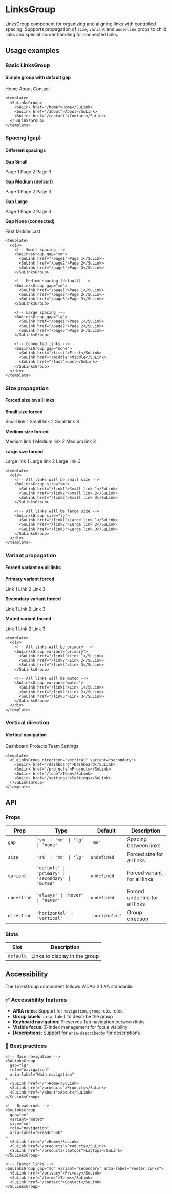 # LinksGroup

LinksGroup component for organizing and aligning links with controlled spacing. Supports propagation of `size`, `variant` and `underline` props to child links and special border handling for connected links.

## Usage examples

### Basic LinksGroup

<div class="component-demo">
  <div class="demo-section">
    <h4>Simple group with default gap</h4>
    <div class="demo-buttons">
      <SuLinksGroup>
        <SuLink href="/home">Home</SuLink>
        <SuLink href="/about">About</SuLink>
        <SuLink href="/contact">Contact</SuLink>
      </SuLinksGroup>
    </div>
  </div>
</div>

```vue
<template>
  <SuLinksGroup>
    <SuLink href="/home">Home</SuLink>
    <SuLink href="/about">About</SuLink>
    <SuLink href="/contact">Contact</SuLink>
  </SuLinksGroup>
</template>
```

### Spacing (gap)

<div class="component-demo">
  <div class="demo-section">
    <h4>Different spacings</h4>
    <div class="demo-buttons-vertical">
      <div>
        <p><strong>Gap Small</strong></p>
        <SuLinksGroup gap="sm">
          <SuLink href="/page1">Page 1</SuLink>
          <SuLink href="/page2">Page 2</SuLink>
          <SuLink href="/page3">Page 3</SuLink>
        </SuLinksGroup>
      </div>
      <div>
        <p><strong>Gap Medium (default)</strong></p>
        <SuLinksGroup gap="md">
          <SuLink href="/page1">Page 1</SuLink>
          <SuLink href="/page2">Page 2</SuLink>
          <SuLink href="/page3">Page 3</SuLink>
        </SuLinksGroup>
      </div>
      <div>
        <p><strong>Gap Large</strong></p>
        <SuLinksGroup gap="lg">
          <SuLink href="/page1">Page 1</SuLink>
          <SuLink href="/page2">Page 2</SuLink>
          <SuLink href="/page3">Page 3</SuLink>
        </SuLinksGroup>
      </div>
      <div>
        <p><strong>Gap None (connected)</strong></p>
        <SuLinksGroup gap="none">
          <SuLink href="/first">First</SuLink>
          <SuLink href="/middle">Middle</SuLink>
          <SuLink href="/last">Last</SuLink>
        </SuLinksGroup>
      </div>
    </div>
  </div>
</div>

```vue
<template>
  <div>
    <!-- Small spacing -->
    <SuLinksGroup gap="sm">
      <SuLink href="/page1">Page 1</SuLink>
      <SuLink href="/page2">Page 2</SuLink>
      <SuLink href="/page3">Page 3</SuLink>
    </SuLinksGroup>
    
    <!-- Medium spacing (default) -->
    <SuLinksGroup gap="md">
      <SuLink href="/page1">Page 1</SuLink>
      <SuLink href="/page2">Page 2</SuLink>
      <SuLink href="/page3">Page 3</SuLink>
    </SuLinksGroup>
    
    <!-- Large spacing -->
    <SuLinksGroup gap="lg">
      <SuLink href="/page1">Page 1</SuLink>
      <SuLink href="/page2">Page 2</SuLink>
      <SuLink href="/page3">Page 3</SuLink>
    </SuLinksGroup>
    
    <!-- Connected links -->
    <SuLinksGroup gap="none">
      <SuLink href="/first">First</SuLink>
      <SuLink href="/middle">Middle</SuLink>
      <SuLink href="/last">Last</SuLink>
    </SuLinksGroup>
  </div>
</template>
```

### Size propagation

<div class="component-demo">
  <div class="demo-section">
    <h4>Forced size on all links</h4>
    <div class="demo-buttons-vertical">
      <div>
        <p><strong>Small size forced</strong></p>
        <SuLinksGroup size="sm">
          <SuLink href="/link1">Small link 1</SuLink>
          <SuLink href="/link2">Small link 2</SuLink>
          <SuLink href="/link3">Small link 3</SuLink>
        </SuLinksGroup>
      </div>
      <div>
        <p><strong>Medium size forced</strong></p>
        <SuLinksGroup size="md">
          <SuLink href="/link1">Medium link 1</SuLink>
          <SuLink href="/link2">Medium link 2</SuLink>
          <SuLink href="/link3">Medium link 3</SuLink>
        </SuLinksGroup>
      </div>
      <div>
        <p><strong>Large size forced</strong></p>
        <SuLinksGroup size="lg">
          <SuLink href="/link1">Large link 1</SuLink>
          <SuLink href="/link2">Large link 2</SuLink>
          <SuLink href="/link3">Large link 3</SuLink>
        </SuLinksGroup>
      </div>
    </div>
  </div>
</div>

```vue
<template>
  <div>
    <!-- All links will be small size -->
    <SuLinksGroup size="sm">
      <SuLink href="/link1">Small link 1</SuLink>
      <SuLink href="/link2">Small link 2</SuLink>
      <SuLink href="/link3">Small link 3</SuLink>
    </SuLinksGroup>
    
    <!-- All links will be large size -->
    <SuLinksGroup size="lg">
      <SuLink href="/link1">Large link 1</SuLink>
      <SuLink href="/link2">Large link 2</SuLink>
      <SuLink href="/link3">Large link 3</SuLink>
    </SuLinksGroup>
  </div>
</template>
```

### Variant propagation

<div class="component-demo">
  <div class="demo-section">
    <h4>Forced variant on all links</h4>
    <div class="demo-buttons-vertical">
      <div>
        <p><strong>Primary variant forced</strong></p>
        <SuLinksGroup variant="primary">
          <SuLink href="/link1">Link 1</SuLink>
          <SuLink href="/link2">Link 2</SuLink>
          <SuLink href="/link3">Link 3</SuLink>
        </SuLinksGroup>
      </div>
      <div>
        <p><strong>Secondary variant forced</strong></p>
        <SuLinksGroup variant="secondary">
          <SuLink href="/link1">Link 1</SuLink>
          <SuLink href="/link2">Link 2</SuLink>
          <SuLink href="/link3">Link 3</SuLink>
        </SuLinksGroup>
      </div>
      <div>
        <p><strong>Muted variant forced</strong></p>
        <SuLinksGroup variant="muted">
          <SuLink href="/link1">Link 1</SuLink>
          <SuLink href="/link2">Link 2</SuLink>
          <SuLink href="/link3">Link 3</SuLink>
        </SuLinksGroup>
      </div>
    </div>
  </div>
</div>

```vue
<template>
  <div>
    <!-- All links will be primary -->
    <SuLinksGroup variant="primary">
      <SuLink href="/link1">Link 1</SuLink>
      <SuLink href="/link2">Link 2</SuLink>
      <SuLink href="/link3">Link 3</SuLink>
    </SuLinksGroup>
    
    <!-- All links will be muted -->
    <SuLinksGroup variant="muted">
      <SuLink href="/link1">Link 1</SuLink>
      <SuLink href="/link2">Link 2</SuLink>
      <SuLink href="/link3">Link 3</SuLink>
    </SuLinksGroup>
  </div>
</template>
```

### Vertical direction

<div class="component-demo">
  <div class="demo-section">
    <h4>Vertical navigation</h4>
    <div class="demo-buttons">
      <SuLinksGroup direction="vertical" variant="secondary">
        <SuLink href="/dashboard">Dashboard</SuLink>
        <SuLink href="/projects">Projects</SuLink>
        <SuLink href="/team">Team</SuLink>
        <SuLink href="/settings">Settings</SuLink>
      </SuLinksGroup>
    </div>
  </div>
</div>

```vue
<template>
  <SuLinksGroup direction="vertical" variant="secondary">
    <SuLink href="/dashboard">Dashboard</SuLink>
    <SuLink href="/projects">Projects</SuLink>
    <SuLink href="/team">Team</SuLink>
    <SuLink href="/settings">Settings</SuLink>
  </SuLinksGroup>
</template>
```

## API

### Props

| Prop | Type | Default | Description |
|------|------|---------|-------------|
| `gap` | `'sm' \| 'md' \| 'lg' \| 'none'` | `'md'` | Spacing between links |
| `size` | `'sm' \| 'md' \| 'lg'` | `undefined` | Forced size for all links |
| `variant` | `'default' \| 'primary' \| 'secondary' \| 'muted'` | `undefined` | Forced variant for all links |
| `underline` | `'always' \| 'hover' \| 'never'` | `undefined` | Forced underline for all links |
| `direction` | `'horizontal' \| 'vertical'` | `'horizontal'` | Group direction |

### Slots

| Slot | Description |
|------|-------------|
| `default` | Links to display in the group |

## Accessibility

The LinksGroup component follows WCAG 2.1 AA standards:

### ✅ Accessibility features

- **ARIA roles**: Support for `navigation`, `group`, etc. roles
- **Group labels**: `aria-label` to describe the group
- **Keyboard navigation**: Preserves Tab navigation between links
- **Visible focus**: Z-index management for focus visibility
- **Descriptions**: Support for `aria-describedby` for descriptions

### 🎯 Best practices

```vue
<!-- Main navigation -->
<SuLinksGroup 
  gap="lg" 
  role="navigation" 
  aria-label="Main navigation"
>
  <SuLink href="/">Home</SuLink>
  <SuLink href="/products">Products</SuLink>
  <SuLink href="/about">About</SuLink>
</SuLinksGroup>

<!-- Breadcrumb -->
<SuLinksGroup 
  gap="sm" 
  variant="muted"
  size="sm"
  role="navigation" 
  aria-label="Breadcrumb"
>
  <SuLink href="/">Home</SuLink>
  <SuLink href="/products">Products</SuLink>
  <SuLink href="/products/laptops">Laptops</SuLink>
</SuLinksGroup>

<!-- Footer links -->
<SuLinksGroup gap="md" variant="secondary" aria-label="Footer links">
  <SuLink href="/privacy">Privacy</SuLink>
  <SuLink href="/terms">Terms</SuLink>
  <SuLink href="/contact">Contact</SuLink>
</SuLinksGroup>
```